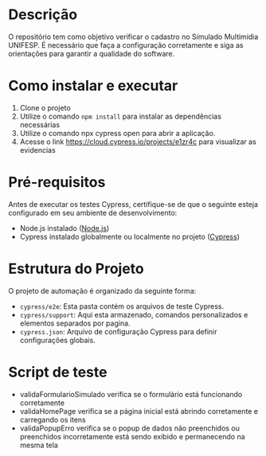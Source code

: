 # Descrição
O repositório tem como objetivo verificar o cadastro no Simulado Multimídia UNIFESP. É necessário que faça a configuração corretamente e siga as orientações para garantir a qualidade do software.

# Como instalar e executar
1. Clone o projeto
2. Utilize o comando `npm install` para instalar as dependências necessárias
3. Utilize o comando npx cypress open para abrir a aplicação. 
4. Acesse o link https://cloud.cypress.io/projects/e1zr4c para visualizar as evidencias



# Pré-requisitos
Antes de executar os testes Cypress, certifique-se de que o seguinte esteja configurado em seu ambiente de desenvolvimento:

- Node.js instalado ([Node.js](https://nodejs.org/))
- Cypress instalado globalmente ou localmente no projeto ([Cypress](https://www.cypress.io/))

# Estrutura do Projeto
O projeto de automação é organizado da seguinte forma:

- `cypress/e2e`: Esta pasta contém os arquivos de teste Cypress.
- `cypress/support`: Aqui esta armazenado, comandos personalizados e elementos separados por pagina.
- `cypress.json`: Arquivo de configuração Cypress para definir configurações globais.

# Script de teste

- validaFormularioSimulado verifica se o formulário está funcionando corretamente
- validaHomePage verifica se a página inicial está abrindo corretamente e carregando os itens
- validaPopupErro verifica se o popup de dados não preenchidos ou preenchidos incorretamente está sendo exibido e permanecendo na mesma tela 
